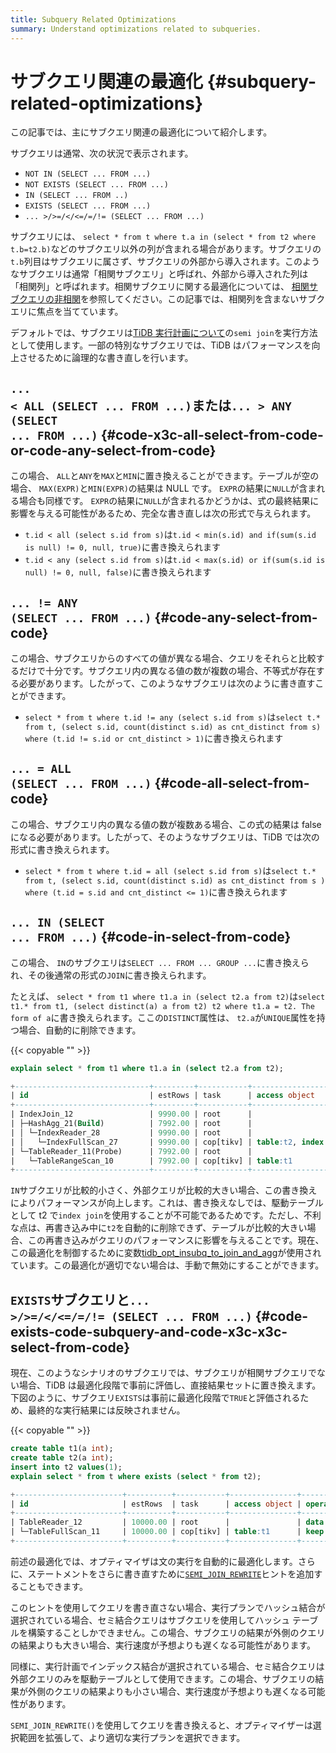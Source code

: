 ```yaml
---
title: Subquery Related Optimizations
summary: Understand optimizations related to subqueries.
---
```


# サブクエリ関連の最適化 {#subquery-related-optimizations}

この記事では、主にサブクエリ関連の最適化について紹介します。

サブクエリは通常、次の状況で表示されます。

-   `NOT IN (SELECT ... FROM ...)`
-   `NOT EXISTS (SELECT ... FROM ...)`
-   `IN (SELECT ... FROM ..)`
-   `EXISTS (SELECT ... FROM ...)`
-   `... >/>=/</<=/=/!= (SELECT ... FROM ...)`

サブクエリには、 `select * from t where t.a in (select * from t2 where t.b=t2.b)`などのサブクエリ以外の列が含まれる場合があります。サブクエリの`t.b`列目はサブクエリに属さず、サブクエリの外部から導入されます。このようなサブクエリは通常「相関サブクエリ」と呼ばれ、外部から導入された列は「相関列」と呼ばれます。相関サブクエリに関する最適化については、 [相関サブクエリの非相関](/correlated-subquery-optimization.md)を参照してください。この記事では、相関列を含まないサブクエリに焦点を当てています。

デフォルトでは、サブクエリは[TiDB 実行計画について](/explain-overview.md)の`semi join`を実行方法として使用します。一部の特別なサブクエリでは、TiDB はパフォーマンスを向上させるために論理的な書き直しを行います。

## <code>... &lt; ALL (SELECT ... FROM ...)</code>または<code>... &gt; ANY (SELECT ... FROM ...)</code> {#code-x3c-all-select-from-code-or-code-any-select-from-code}

この場合、 `ALL`と`ANY`を`MAX`と`MIN`に置き換えることができます。テーブルが空の場合、 `MAX(EXPR)`と`MIN(EXPR)`の結果は NULL です。 `EXPR`の結果に`NULL`が含まれる場合も同様です。 `EXPR`の結果に`NULL`が含まれるかどうかは、式の最終結果に影響を与える可能性があるため、完全な書き直しは次の形式で与えられます。

-   `t.id < all (select s.id from s)`は`t.id < min(s.id) and if(sum(s.id is null) != 0, null, true)`に書き換えられます
-   `t.id < any (select s.id from s)`は`t.id < max(s.id) or if(sum(s.id is null) != 0, null, false)`に書き換えられます

## <code>... != ANY (SELECT ... FROM ...)</code> {#code-any-select-from-code}

この場合、サブクエリからのすべての値が異なる場合、クエリをそれらと比較するだけで十分です。サブクエリ内の異なる値の数が複数の場合、不等式が存在する必要があります。したがって、このようなサブクエリは次のように書き直すことができます。

-   `select * from t where t.id != any (select s.id from s)`は`select t.* from t, (select s.id, count(distinct s.id) as cnt_distinct from s) where (t.id != s.id or cnt_distinct > 1)`に書き換えられます

## <code>... = ALL (SELECT ... FROM ...)</code> {#code-all-select-from-code}

この場合、サブクエリ内の異なる値の数が複数ある場合、この式の結果は false になる必要があります。したがって、そのようなサブクエリは、TiDB では次の形式に書き換えられます。

-   `select * from t where t.id = all (select s.id from s)`は`select t.* from t, (select s.id, count(distinct s.id) as cnt_distinct from s ) where (t.id = s.id and cnt_distinct <= 1)`に書き換えられます

## <code>... IN (SELECT ... FROM ...)</code> {#code-in-select-from-code}

この場合、 `IN`のサブクエリは`SELECT ... FROM ... GROUP ...`に書き換えられ、その後通常の形式の`JOIN`に書き換えられます。

たとえば、 `select * from t1 where t1.a in (select t2.a from t2)`は`select t1.* from t1, (select distinct(a) a from t2) t2 where t1.a = t2. The form of a`に書き換えられます。ここの`DISTINCT`属性は、 `t2.a`が`UNIQUE`属性を持つ場合、自動的に削除できます。

{{< copyable "" >}}

```sql
explain select * from t1 where t1.a in (select t2.a from t2);
```

```sql
+------------------------------+---------+-----------+------------------------+----------------------------------------------------------------------------+
| id                           | estRows | task      | access object          | operator info                                                              |
+------------------------------+---------+-----------+------------------------+----------------------------------------------------------------------------+
| IndexJoin_12                 | 9990.00 | root      |                        | inner join, inner:TableReader_11, outer key:test.t2.a, inner key:test.t1.a |
| ├─HashAgg_21(Build)          | 7992.00 | root      |                        | group by:test.t2.a, funcs:firstrow(test.t2.a)->test.t2.a                   |
| │ └─IndexReader_28           | 9990.00 | root      |                        | index:IndexFullScan_27                                                     |
| │   └─IndexFullScan_27       | 9990.00 | cop[tikv] | table:t2, index:idx(a) | keep order:false, stats:pseudo                                             |
| └─TableReader_11(Probe)      | 7992.00 | root      |                        | data:TableRangeScan_10                                                     |
|   └─TableRangeScan_10        | 7992.00 | cop[tikv] | table:t1               | range: decided by [test.t2.a], keep order:false, stats:pseudo              |
+------------------------------+---------+-----------+------------------------+----------------------------------------------------------------------------+
```

`IN`サブクエリが比較的小さく、外部クエリが比較的大きい場合、この書き換えによりパフォーマンスが向上します。これは、書き換えなしでは、駆動テーブルとして t2 で`index join`を使用することが不可能であるためです。ただし、不利な点は、再書き込み中に`t2`を自動的に削除できず、テーブルが比較的大きい場合、この再書き込みがクエリのパフォーマンスに影響を与えることです。現在、この最適化を制御するために変数[tidb_opt_insubq_to_join_and_agg](/system-variables.md#tidb_opt_insubq_to_join_and_agg)が使用されています。この最適化が適切でない場合は、手動で無効にすることができます。

## <code>EXISTS</code>サブクエリと<code>... &gt;/&gt;=/&lt;/&lt;=/=/!= (SELECT ... FROM ...)</code> {#code-exists-code-subquery-and-code-x3c-x3c-select-from-code}

現在、このようなシナリオのサブクエリでは、サブクエリが相関サブクエリでない場合、TiDB は最適化段階で事前に評価し、直接結果セットに置き換えます。下図のように、サブクエリ`EXISTS`は事前に最適化段階で`TRUE`と評価されるため、最終的な実行結果には反映されません。

{{< copyable "" >}}

```sql
create table t1(a int);
create table t2(a int);
insert into t2 values(1);
explain select * from t where exists (select * from t2);
```

```sql
+------------------------+----------+-----------+---------------+--------------------------------+
| id                     | estRows  | task      | access object | operator info                  |
+------------------------+----------+-----------+---------------+--------------------------------+
| TableReader_12         | 10000.00 | root      |               | data:TableFullScan_11          |
| └─TableFullScan_11     | 10000.00 | cop[tikv] | table:t1      | keep order:false, stats:pseudo |
+------------------------+----------+-----------+---------------+--------------------------------+
```

前述の最適化では、オプティマイザは文の実行を自動的に最適化します。さらに、ステートメントをさらに書き直すために[`SEMI_JOIN_REWRITE`](/optimizer-hints.md#semi_join_rewrite)ヒントを追加することもできます。

このヒントを使用してクエリを書き直さない場合、実行プランでハッシュ結合が選択されている場合、セミ結合クエリはサブクエリを使用してハッシュ テーブルを構築することしかできません。この場合、サブクエリの結果が外側のクエリの結果よりも大きい場合、実行速度が予想よりも遅くなる可能性があります。

同様に、実行計画でインデックス結合が選択されている場合、セミ結合クエリは外部クエリのみを駆動テーブルとして使用できます。この場合、サブクエリの結果が外側のクエリの結果よりも小さい場合、実行速度が予想よりも遅くなる可能性があります。

`SEMI_JOIN_REWRITE()`を使用してクエリを書き換えると、オプティマイザーは選択範囲を拡張して、より適切な実行プランを選択できます。
